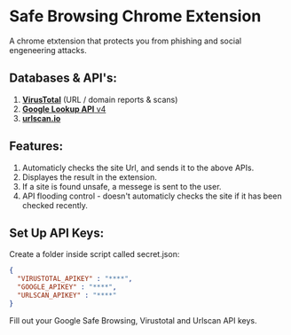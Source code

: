 # Safe Browsing Chrome Extension
A chrome etxtension that protects you from phishing and social engeneering attacks.

## Databases & API's:
  1. [**VirusTotal**](https://docs.virustotal.com/) (URL / domain reports & scans)<br>
  2. [**Google Lookup API** v4](https://developers.google.com/safe-browsing/v4)<br>
  3. [**urlscan.io**](https://urlscan.io/docs/api/) <br>


## Features:
  1. Automaticly checks the site Url, and sends it to the above APIs.<br>
  2. Displayes the result in the extension.<br>
  3. If a site is found unsafe, a messege is sent to the user.<br>
  4. API flooding control - doesn't automaticly checks the site if it has been checked recently.<br>

## Set Up API Keys:
  Create a folder inside script called secret.json:<br>
  ```json
  {
    "VIRUSTOTAL_APIKEY" : "****",
    "GOOGLE_APIKEY" : "****", 
    "URLSCAN_APIKEY" : "****"
  }
  ```
  Fill out your Google Safe Browsing, Virustotal and Urlscan API keys.
